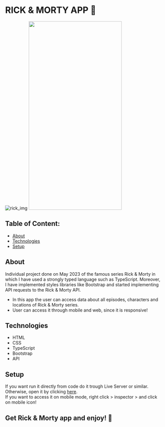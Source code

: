 # RICK & MORTY APP 📱


![rick_img](https://github.com/ali-hourag/rick-morty-api/assets/131694498/4d2c6085-6610-4efd-b0a5-5963b172cb45)
<img src="https://github.com/ali-hourag/rick-morty-api/assets/131694498/036928dc-9949-4642-8a9d-0b94ad9d854a" width="300" height="606"/>

## Table of Content:

- [About](#about)
- [Technologies](#technologies)
- [Setup](#setup)

## About
Individual project done on May 2023 of the famous series Rick & Morty in which I have used a strongly typed language such as TypeScript.
Moreover, I have implemented styles libraries like Bootstrap and started implementing API requests to the Rick & Morty API.
<br/>
* In this app the user can access data about all episodes, characters and locations of Rick & Morty series.
* User can access it through mobile and web, since it is responsive!


## Technologies
- HTML
- CSS
- TypeScript
- Bootstrap
- API


## Setup
If you want run it directly from code do it trough Live Server or similar.
<br/>
Otherwise, open it by clicking <a href="https://rick-morty-api-eight.vercel.app/">here<a/>.
<br/>
If you want to access it on mobile mode, right click > inspector > and click on mobile icon!

## Get Rick & Morty app and enjoy! 📱
